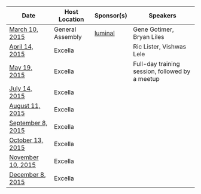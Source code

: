 |Date|Host Location|Sponsor(s)|Speakers|
|----|-------------|----------|--------|
|[March 10, 2015](http://www.meetup.com/DevOpsDC/events/220892577/)| General Assembly  | [luminal](http://luminal.com/) | Gene Gotimer, Bryan Liles |
|[April 14, 2015](http://www.meetup.com/DevOpsDC/events/219259501/)| Excella |  | Ric Lister, Vishwas Lele |
|[May 19, 2015](http://www.meetup.com/DevOpsDC/events/220149883/)| Excella |  | Full-day training session, followed by a meetup |
|[July 14, 2015](http://www.meetup.com/DevOpsDC/events/211446002/)| Excella |  |  |
|[August 11, 2015](http://www.meetup.com/DevOpsDC/events/220944711/)| Excella |  |  |
|[September 8, 2015](http://www.meetup.com/DevOpsDC/events/220944729/)| Excella |  |  |
|[October 13, 2015](http://www.meetup.com/DevOpsDC/events/220944740/)| Excella |  |  |
|[November 10, 2015](http://www.meetup.com/DevOpsDC/events/220944748/)| Excella |  |  |
|[December 8, 2015](http://www.meetup.com/DevOpsDC/events/220944756/)| Excella |  |  |
